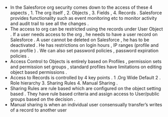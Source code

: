 
- In the Salesforce org security comes down to the access of these 4 aspects , 1. The org itself , 2. Objects , 3. Fields , 4. Records . Salesforce provides functionality such as event monitoring etc to monitor activity and audit trail to see all the changes . 
- The access to org can be restricted using the records under User Object . If a user needs access to the org , he needs to have a user record on Salesforce . A user cannot be deleted on Salesforce , he has to be deactivated . He has restrictions on login hours , IP ranges (profile and non profile ) . We can also set password policies , password expiration policies .
- Access Control to Objects is entirely based on Profiles , permission sets and permission set groups , standard profiles have limitations on editing object based permissions . 
- Access to Records is controlled by 4 key points . 1 .Org Wide Default 2 . Role hierarchy 3. Sharing Rules 4. Manual Sharing . 
- Sharing Rules are rule based which are configured on the object setting based . They have rule based criteria and assign access to User/public groups based on the decision . 
- Manual sharing is when an individual user consensually transfer’s writes of a record to another user 